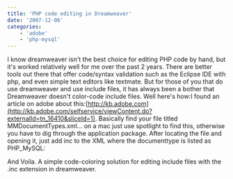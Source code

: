 ```yaml
---
title: 'PHP code editing in Dreamweaver'
date: '2007-12-06'
categories:
    - 'adobe'
    - 'php-mysql'
---
```


I know dreamweaver isn't the best choice for editing PHP code by hand, but it's worked relatively well for me over the past 2 years. There are better tools out there that offer code/syntax validation such as the Eclipse IDE with php, and even simple text editors like textmate. But for those of you that do use dreamweaver and use include files, it has always been a bother that Dreamweaver doesn't color-code include files. Well here's how:I found an article on adobe about this:[http://kb.adobe.com](http://kb.adobe.com/selfservice/viewContent.do?externalId=tn_16410&sliceId=1). Basically find your file titled MMDocumentTypes.xml... on a mac just use spotlight to find this, otherwise you have to dig through the application package. After locating the file and opening it, just add inc to the XML where the documenttype is listed as PHP_MySQL:

> <documenttype id="PHP\_MySQL" servermodel="PHP MySQL" internaltype="Dynamic" winfileextension="php,php3,php4,php5,inc" macfileextension="php,php3,php4,php5,inc" file="Default.php" writebyteordermark="false">

And Voila. A simple code-coloring solution for editing include files with the .inc extension in dreamweaver.
